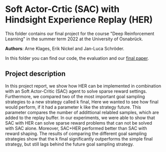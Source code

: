 # Soft Actor-Crtic (SAC) with Hindsight Experience Replay (HER)

This folder contains our final project for the course "Deep Reinforcement Learning" in the summer term 2022 at the University of Osnabrück.

**Authors**: Arne Klages, Erik Nickel and Jan-Luca Schröder.


In this folder you can find our code, the evaluation and our [final paper](final_project/Soft_Actor_Critic_with_Hindsight_Experience_Replay.pdf).

## Project description
In this project report, we show how HER can be implemented in combination with an Soft Actor-Critic (SAC) agent to solve sparse reward settings. 
Furthermore, we compared two of the most important goal sampling strategies to a new strategy called k final,
Here we wanted to see how final would perform, if it had a parameter k like the strategy future.
This parameter compares the number of addittional relabled samples, which are  added to the replay buffer.
In our experiments, we were able to show that SAC with HER can solve sparse reward problems that can not be solved with SAC alone. 
Moreover, SAC+HER performed better than SAC with reward shaping.
The results of comparing the different goal sampling strategies show that the k final significantly outperforms the simple final
strategy, but still lags behind the future goal sampling strategy.

